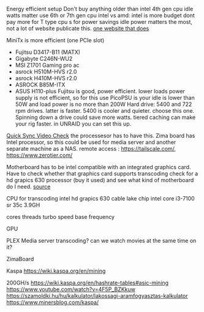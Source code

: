 Energy efficient setup
Don't buy anything older than intel 4th gen cpu 
idle watts matter
use 6th or 7th gen cpu
intel vs amd: intel is more budget
dont pay more for T type cpu s for power savings
idle power matters the most, not a lot of website publicate this.
[one website that does](https://www.hardwareluxx.de/)

MiniTx is more efficient (one PCIe slot)
- Fujitsu D3417-B11 (MATX)
- Gigabyte C246N-WU2
- MSI Z1701 Gaming pro ac
- asrock H510M-HVS r2.0
- asrock H410M-HVS r2.0
- ASROCK B85M-ITX
- ASUS H110-plus
Fujitsu is good, power efficient.
lower loads power supply is not efficient, so for this use PicoPSU is your idle is lower than 50W and load power is no more than 200W
Hard drive: 5400 and 722 rpm drives. latter is faster. 5400 is cooler and quieter. choose this one. Spinning down a drive could save more watts.
tiered caching can make your rig faster. in UNRAID  you can set this up.

[Quick Sync Video Check](https://ark.intel.com/content/www/us/en/ark/search/featurefilter.html?productType=873&0_QuickSyncVideo=True)
the processesor has to have this.
Zima board has Intel processor, so this could be used for media server and another separate machine as a NAS.
remote access : https://tailscale.com/,  https://www.zerotier.com/


Motherboard
has to be intel compatible with an integrated graphics card. Have to check whether that graphics card supports transcoding
check for a hd grapics 630 processor (buy it used) and see what kind of motherboard do I need.
[source](https://www.youtube.com/watch?v=uShvhV2ZZCA)

CPU
for transcoding intel hd grapics 630
cable lake chip
intel core i3-7100 sr 35c 3.9GH

cores
threads
turbo speed
base frequency

GPU

PLEX Media server
transcoding?
can we watch movies at the same time on it?

ZimaBoard

Kaspa
https://wiki.kaspa.org/en/mining

200GH/s
https://wiki.kaspa.org/en/hashrate-tables#asic-mining
https://www.youtube.com/watch?v=4F5P_BZKkuw
https://szamoldki.hu/hu/kalkulator/lakossagi-aramfogyasztas-kalkulator
https://www.minersblog.com/kaspa/
